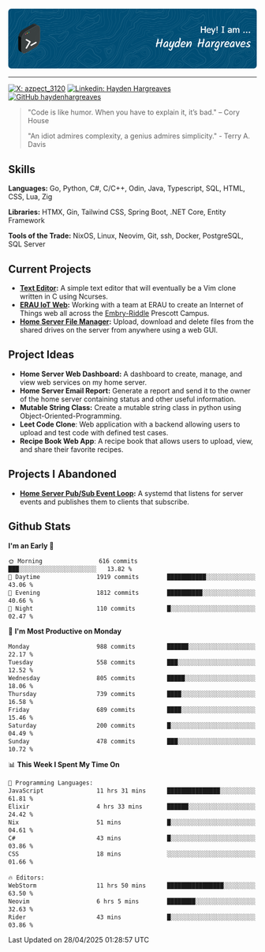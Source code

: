 ![Hayden Hargreaves](./assets/github-header-image.png)

<hr>

[![X: azpect_3120](https://img.shields.io/twitter/follow/azpect_3120?style=social)](https://x.com/azpect_3120)
[![Linkedin: Hayden Hargreaves](https://img.shields.io/badge/-Hayden%20Hargreaves-blue?style=flat-square&logo=Linkedin&logoColor=white&link=https://www.linkedin.com/in/hayden-hargreaves-37b2802a4/)](https://www.linkedin.com/in/hayden-hargreaves-37b2802a4/)
[![GitHub haydenhargreaves](https://img.shields.io/github/followers/haydenhargreaves?label=follow&style=social)](https://github.com/haydenhargreaves)

> "Code is like humor. When you have to explain it, it’s bad." – Cory House
> 
> "An idiot admires complexity, a genius admires simplicity." - Terry A. Davis

## Skills
**Languages:** Go, Python, C#, C/C++, Odin, Java, Typescript, SQL, HTML, CSS, Lua, Zig

**Libraries:** HTMX, Gin, Tailwind CSS, Spring Boot, .NET Core, Entity Framework

**Tools of the Trade:** NixOS, Linux, Neovim, Git, ssh, Docker, PostgreSQL, SQL Server


## Current Projects 
- **[Text Editor](https://github.com/haydenhargreaves/TextEditor):** A simple text editor that will eventually be a Vim clone written in C using Ncurses.
- **[ERAU IoT Web](https://github.com/haydenhargreaves/InternetOfThings):** Working with a team at ERAU to create an Internet of Things web all across the [Embry-Riddle](https://erau.edu) Prescott Campus.
- **[Home Server File Manager](https://github.com/haydenhargreaves/ServerFileManager):** Upload, download and delete files from the shared drives on the server from anywhere using a web GUI.


## Project Ideas
- **Home Server Web Dashboard:** A dashboard to create, manage, and view web services on my home server.
- **Home Server Email Report:** Generate a report and send it to the owner of the home server containing status and other useful information.
- **Mutable String Class:** Create a mutable string class in python using Object-Oriented-Programming.
- **Leet Code Clone**: Web application with a backend allowing users to upload and test code with defined test cases.
- **Recipe Book Web App**: A recipe book that allows users to upload, view, and share their favorite recipes.

## Projects I Abandoned 
- **[Home Server Pub/Sub Event Loop](https://github.com/haydenhargreaves/TCPNotificationManager):** A systemd that listens for server events and publishes them to clients that subscribe.


## Github Stats

<!--START_SECTION:waka-->
**I'm an Early 🐤** 

```text
🌞 Morning                616 commits         ███░░░░░░░░░░░░░░░░░░░░░░   13.82 % 
🌆 Daytime                1919 commits        ███████████░░░░░░░░░░░░░░   43.06 % 
🌃 Evening                1812 commits        ██████████░░░░░░░░░░░░░░░   40.66 % 
🌙 Night                  110 commits         █░░░░░░░░░░░░░░░░░░░░░░░░   02.47 % 
```
📅 **I'm Most Productive on Monday** 

```text
Monday                   988 commits         ██████░░░░░░░░░░░░░░░░░░░   22.17 % 
Tuesday                  558 commits         ███░░░░░░░░░░░░░░░░░░░░░░   12.52 % 
Wednesday                805 commits         █████░░░░░░░░░░░░░░░░░░░░   18.06 % 
Thursday                 739 commits         ████░░░░░░░░░░░░░░░░░░░░░   16.58 % 
Friday                   689 commits         ████░░░░░░░░░░░░░░░░░░░░░   15.46 % 
Saturday                 200 commits         █░░░░░░░░░░░░░░░░░░░░░░░░   04.49 % 
Sunday                   478 commits         ███░░░░░░░░░░░░░░░░░░░░░░   10.72 % 
```


📊 **This Week I Spent My Time On** 

```text
💬 Programming Languages: 
JavaScript               11 hrs 31 mins      ███████████████░░░░░░░░░░   61.81 % 
Elixir                   4 hrs 33 mins       ██████░░░░░░░░░░░░░░░░░░░   24.42 % 
Nix                      51 mins             █░░░░░░░░░░░░░░░░░░░░░░░░   04.61 % 
C#                       43 mins             █░░░░░░░░░░░░░░░░░░░░░░░░   03.86 % 
CSS                      18 mins             ░░░░░░░░░░░░░░░░░░░░░░░░░   01.66 % 

🔥 Editors: 
WebStorm                 11 hrs 50 mins      ████████████████░░░░░░░░░   63.50 % 
Neovim                   6 hrs 5 mins        ████████░░░░░░░░░░░░░░░░░   32.63 % 
Rider                    43 mins             █░░░░░░░░░░░░░░░░░░░░░░░░   03.86 % 
```


 Last Updated on 28/04/2025 01:28:57 UTC
<!--END_SECTION:waka-->
